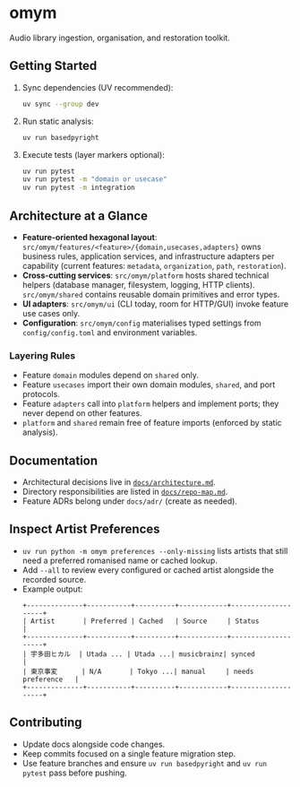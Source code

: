 # omym

Audio library ingestion, organisation, and restoration toolkit.

## Getting Started
1. Sync dependencies (UV recommended):
   ```bash
   uv sync --group dev
   ```
2. Run static analysis:
   ```bash
   uv run basedpyright
   ```
3. Execute tests (layer markers optional):
   ```bash
   uv run pytest
   uv run pytest -m "domain or usecase"
   uv run pytest -m integration
   ```

## Architecture at a Glance
- **Feature-oriented hexagonal layout**: `src/omym/features/<feature>/{domain,usecases,adapters}` owns business rules, application services, and infrastructure adapters per capability (current features: `metadata`, `organization`, `path`, `restoration`).
- **Cross-cutting services**: `src/omym/platform` hosts shared technical helpers (database manager, filesystem, logging, HTTP clients). `src/omym/shared` contains reusable domain primitives and error types.
- **UI adapters**: `src/omym/ui` (CLI today, room for HTTP/GUI) invoke feature use cases only.
- **Configuration**: `src/omym/config` materialises typed settings from `config/config.toml` and environment variables.

### Layering Rules
- Feature `domain` modules depend on `shared` only.
- Feature `usecases` import their own domain modules, `shared`, and port protocols.
- Feature `adapters` call into `platform` helpers and implement ports; they never depend on other features.
- `platform` and `shared` remain free of feature imports (enforced by static analysis).

## Documentation
- Architectural decisions live in [`docs/architecture.md`](docs/architecture.md).
- Directory responsibilities are listed in [`docs/repo-map.md`](docs/repo-map.md).
- Feature ADRs belong under `docs/adr/` (create as needed).

## Inspect Artist Preferences
- `uv run python -m omym preferences --only-missing` lists artists that still need a preferred romanised name or cached lookup.
- Add `--all` to review every configured or cached artist alongside the recorded source.
- Example output:
  ```text
  +--------------+-----------+----------+------------+--------------------+
  | Artist       | Preferred | Cached   | Source     | Status             |
  +--------------+-----------+----------+------------+--------------------+
  | 宇多田ヒカル  | Utada ... | Utada ...| musicbrainz| synced             |
  | 東京事変      | N/A       | Tokyo ...| manual     | needs preference   |
  +--------------+-----------+----------+------------+--------------------+
  ```

## Contributing
- Update docs alongside code changes.
- Keep commits focused on a single feature migration step.
- Use feature branches and ensure `uv run basedpyright` and `uv run pytest` pass before pushing.
